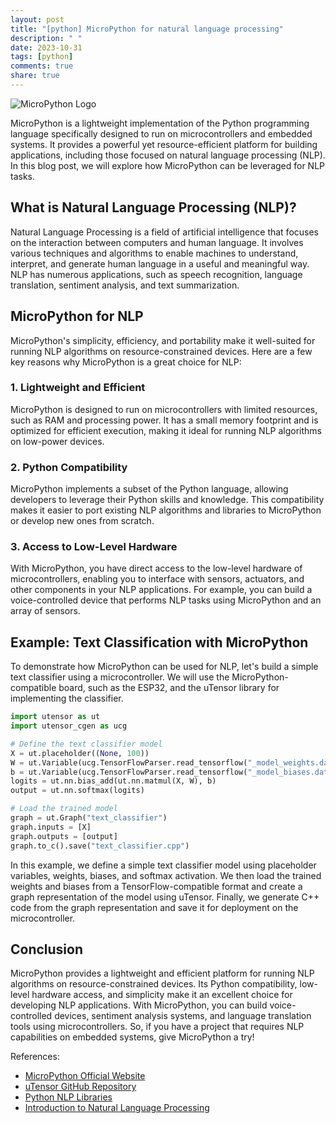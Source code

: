```yaml
---
layout: post
title: "[python] MicroPython for natural language processing"
description: " "
date: 2023-10-31
tags: [python]
comments: true
share: true
---
```


![MicroPython Logo](https://micropython.org/logo.png)

MicroPython is a lightweight implementation of the Python programming language specifically designed to run on microcontrollers and embedded systems. It provides a powerful yet resource-efficient platform for building applications, including those focused on natural language processing (NLP). In this blog post, we will explore how MicroPython can be leveraged for NLP tasks.

## What is Natural Language Processing (NLP)?

Natural Language Processing is a field of artificial intelligence that focuses on the interaction between computers and human language. It involves various techniques and algorithms to enable machines to understand, interpret, and generate human language in a useful and meaningful way. NLP has numerous applications, such as speech recognition, language translation, sentiment analysis, and text summarization.

## MicroPython for NLP

MicroPython's simplicity, efficiency, and portability make it well-suited for running NLP algorithms on resource-constrained devices. Here are a few key reasons why MicroPython is a great choice for NLP:

### 1. Lightweight and Efficient

MicroPython is designed to run on microcontrollers with limited resources, such as RAM and processing power. It has a small memory footprint and is optimized for efficient execution, making it ideal for running NLP algorithms on low-power devices.

### 2. Python Compatibility

MicroPython implements a subset of the Python language, allowing developers to leverage their Python skills and knowledge. This compatibility makes it easier to port existing NLP algorithms and libraries to MicroPython or develop new ones from scratch.

### 3. Access to Low-Level Hardware

With MicroPython, you have direct access to the low-level hardware of microcontrollers, enabling you to interface with sensors, actuators, and other components in your NLP applications. For example, you can build a voice-controlled device that performs NLP tasks using MicroPython and an array of sensors.

## Example: Text Classification with MicroPython

To demonstrate how MicroPython can be used for NLP, let's build a simple text classifier using a microcontroller. We will use the MicroPython-compatible board, such as the ESP32, and the uTensor library for implementing the classifier.

```python
import utensor as ut
import utensor_cgen as ucg

# Define the text classifier model
X = ut.placeholder((None, 100))
W = ut.Variable(ucg.TensorFlowParser.read_tensorflow("_model_weights.data"))
b = ut.Variable(ucg.TensorFlowParser.read_tensorflow("_model_biases.data"))
logits = ut.nn.bias_add(ut.nn.matmul(X, W), b)
output = ut.nn.softmax(logits)

# Load the trained model
graph = ut.Graph("text_classifier")
graph.inputs = [X]
graph.outputs = [output]
graph.to_c().save("text_classifier.cpp")
```

In this example, we define a simple text classifier model using placeholder variables, weights, biases, and softmax activation. We then load the trained weights and biases from a TensorFlow-compatible format and create a graph representation of the model using uTensor. Finally, we generate C++ code from the graph representation and save it for deployment on the microcontroller.

## Conclusion

MicroPython provides a lightweight and efficient platform for running NLP algorithms on resource-constrained devices. Its Python compatibility, low-level hardware access, and simplicity make it an excellent choice for developing NLP applications. With MicroPython, you can build voice-controlled devices, sentiment analysis systems, and language translation tools using microcontrollers. So, if you have a project that requires NLP capabilities on embedded systems, give MicroPython a try!

References:
- [MicroPython Official Website](https://micropython.org/)
- [uTensor GitHub Repository](https://github.com/uTensor/uTensor)
- [Python NLP Libraries](https://www.nltk.org/)
- [Introduction to Natural Language Processing](https://en.wikipedia.org/wiki/Natural_language_processing)